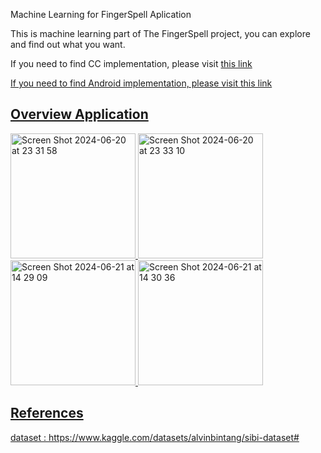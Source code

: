Machine Learning for FingerSpell Aplication

This is machine learning part of The FingerSpell project, you can explore and find out what you want. 

If you need to find CC implementation, please visit <a href="https://github.com/bakachi/register-historyfingerspell.git">this link

If you need to find Android implementation, please visit <a href="https://github.com/nosism34/FingerSpell2">this link

## Overview Application
<img width="200" alt="Screen Shot 2024-06-20 at 23 31 58" src="https://github.com/apriliaagrn16/FingerSpell_Bangkit_Capstone/assets/137051723/66ad3a65-c65e-4b91-9109-eb9ee319c65d">
<img width="200" alt="Screen Shot 2024-06-20 at 23 33 10" src="https://github.com/apriliaagrn16/FingerSpell_Bangkit_Capstone/assets/137051723/27036a74-1941-46f8-9331-6c4ab8470836">
<img width="200" alt="Screen Shot 2024-06-21 at 14 29 09" src="https://github.com/apriliaagrn16/FingerSpell_Bangkit_Capstone/assets/137051723/2c683f55-866f-4fd4-a337-cd41f90e0d61">
<img width="200" alt="Screen Shot 2024-06-21 at 14 30 36" src="https://github.com/apriliaagrn16/FingerSpell_Bangkit_Capstone/assets/137051723/3c35357a-4c40-4705-bab0-f7b1f70bef39">


## References
dataset : https://www.kaggle.com/datasets/alvinbintang/sibi-dataset#

